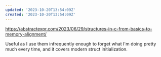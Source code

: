 ```yaml
---
updated: '2023-10-20T13:54:09Z'
created: '2023-10-20T13:54:09Z'
---
```

https://abstractexpr.com/2023/06/29/structures-in-c-from-basics-to-memory-alignment/

Useful as I use them infrequently enough to forget what I'm doing pretty much every time, and it covers modern struct initialization.
